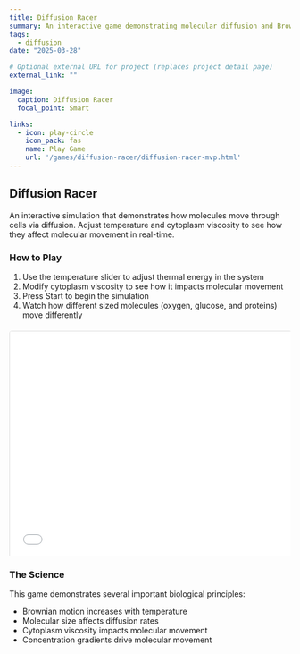 ```yaml
---
title: Diffusion Racer
summary: An interactive game demonstrating molecular diffusion and Brownian motion
tags:
  - diffusion
date: "2025-03-28"

# Optional external URL for project (replaces project detail page)
external_link: ""

image:
  caption: Diffusion Racer
  focal_point: Smart

links:
  - icon: play-circle
    icon_pack: fas
    name: Play Game
    url: '/games/diffusion-racer/diffusion-racer-mvp.html'
---
```


## Diffusion Racer

An interactive simulation that demonstrates how molecules move through cells via diffusion. Adjust temperature and cytoplasm viscosity to see how they affect molecular movement in real-time.

### How to Play

1. Use the temperature slider to adjust thermal energy in the system
2. Modify cytoplasm viscosity to see how it impacts molecular movement
3. Press Start to begin the simulation
4. Watch how different sized molecules (oxygen, glucose, and proteins) move differently

<div style="position: relative; padding-bottom: 80%; height: 0; overflow: hidden; margin-top: 20px; margin-bottom: 20px;">
  <iframe src="/games/diffusion-racer/game.html" style="position: absolute; top: 0; left: 0; width: 100%; height: 100%; border: 1px solid #ddd; border-radius: 4px;" title="Diffusion Racer Game"></iframe>
</div>

### The Science

This game demonstrates several important biological principles:
- Brownian motion increases with temperature
- Molecular size affects diffusion rates
- Cytoplasm viscosity impacts molecular movement
- Concentration gradients drive molecular movement
